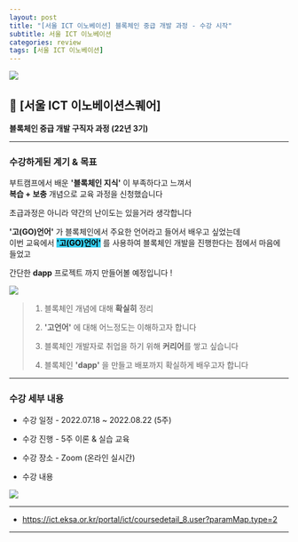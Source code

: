 ```yaml
---
layout: post
title: "[서울 ICT 이노베이션] 블록체인 중급 개발 과정 - 수강 시작"
subtitle: 서울 ICT 이노베이션
categories: review
tags: [서울 ICT 이노베이션]
---
```


![](https://velog.velcdn.com/images/-__-/post/93dee03b-b09d-47e4-8b24-ebb0f8566fb8/image.png)

## 🔗 [서울 ICT 이노베이션스퀘어]

**블록체인 중급 개발 구직자 과정 (22년 3기)**

---

### 수강하게된 계기 & 목표

부트캠프에서 배운 **'블록체인 지식'** 이 부족하다고 느껴서<br>
**복습 + 보충** 개념으로 교육 과정을 신청했습니다

초급과정은 아니라 약간의 난이도는 있을거라 생각합니다

**'고(GO)언어'** 가 블록체인에서 주요한 언어라고 들어서 배우고 싶었는데<br>
이번 교육에서 <span style="background-color:#34CDEF; color:#000;">**'고(GO)언어'**</span> 를 사용하여 블록체인 개발을 진행한다는 점에서 마음에 들었고

간단한 **dapp** 프로젝트 까지 만들어볼 예정입니다 !

![](https://velog.velcdn.com/images/-__-/post/628cd3cf-ace2-4935-97e1-62c69fe86198/image.png)

> 1. 블록체인 개념에 대해 **확실히** 정리<br>
>
> 2. **'고언어'** 에 대해 어느정도는 이해하고자 합니다<br>
>
> 3. 블록체인 개발자로 취업을 하기 위해 **커리어**를 쌓고 싶습니다<br>
>
> 4. 블록체인 **'dapp'** 을 만들고 배포까지 확실하게 배우고자 합니다

---

### 수강 세부 내용

- 수강 일정 - 2022.07.18 ~ 2022.08.22 (5주)

- 수강 진행 - 5주 이론 & 실습 교육

- 수강 장소 - Zoom (온라인 실시간)

- 수강 내용

![](https://velog.velcdn.com/images/-__-/post/d76628c9-6807-4b04-998a-4c63aa54863b/image.png)

---

- <https://ict.eksa.or.kr/portal/ict/coursedetail_8.user?paramMap.type=2>

---
